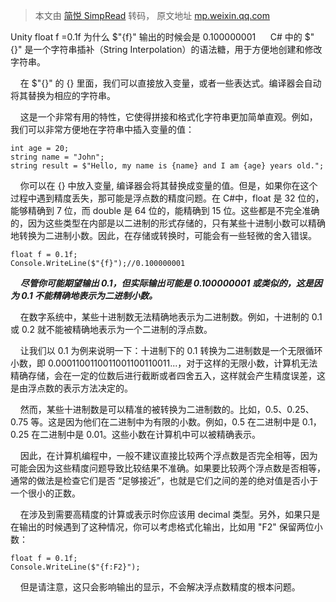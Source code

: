 > 本文由 [简悦 SimpRead](http://ksria.com/simpread/) 转码， 原文地址 [mp.weixin.qq.com](https://mp.weixin.qq.com/s/hjVNVJwXBLgzD1M-9rO2uw)

Unity   float f =0.1f 为什么 $"{f}" 输出的时候会是 0.100000001
    
    C# 中的 $"{}" 是一个字符串插补（String Interpolation）的语法糖，用于方便地创建和修改字符串。

    在 $"{}" 的 {} 里面，我们可以直接放入变量，或者一些表达式。编译器会自动将其替换为相应的字符串。

    这是一个非常有用的特性，它使得拼接和格式化字符串更加简单直观。例如，我们可以非常方便地在字符串中插入变量的值：

```
int age = 20;
string name = "John";
string result = $"Hello, my name is {name} and I am {age} years old.";
```

    你可以在 {} 中放入变量, 编译器会将其替换成变量的值。但是，如果你在这个过程中遇到精度丢失，那可能是浮点数的精度问题。在 C#中，float 是 32 位的，能够精确到 7 位，而 double 是 64 位的，能精确到 15 位。这些都是不完全准确的，因为这些类型在内部是以二进制的形式存储的，只有某些十进制小数可以精确地转换为二进制小数。因此，在存储或转换时，可能会有一些轻微的舍入错误。

```
float f = 0.1f;
Console.WriteLine($"{f}");//0.100000001
```

    _**尽管你可能期望输出 0.1，但实际输出可能是 0.100000001 或类似的，这是因为 0.1 不能精确地表示为二进制小数。**_

    在数字系统中，某些十进制数无法精确地表示为二进制数。例如，十进制的 0.1 或 0.2 就不能被精确地表示为一个二进制的浮点数。

    让我们以 0.1 为例来说明一下：十进制下的 0.1 转换为二进制数是一个无限循环小数，即 0.0001100110011001100110011...，对于这样的无限小数，计算机无法精确存储，会在一定的位数后进行截断或者四舍五入，这样就会产生精度误差，这是由浮点数的表示方法决定的。

    然而，某些十进制数是可以精准的被转换为二进制数的。比如，0.5、0.25、0.75 等。这是因为他们在二进制中为有限的小数。例如，0.5 在二进制中是 0.1，0.25 在二进制中是 0.01。这些小数在计算机中可以被精确表示。

    因此，在计算机编程中，一般不建议直接比较两个浮点数是否完全相等，因为可能会因为这些精度问题导致比较结果不准确。如果要比较两个浮点数是否相等，通常的做法是检查它们是否 “足够接近”，也就是它们之间的差的绝对值是否小于一个很小的正数。

    在涉及到需要高精度的计算或表示时你应该用 decimal 类型。另外，如果只是在输出的时候遇到了这种情况，你可以考虑格式化输出，比如用 "F2" 保留两位小数：

```
float f = 0.1f;
Console.WriteLine($"{f:F2}");
```

    但是请注意，这只会影响输出的显示，不会解决浮点数精度的根本问题。
